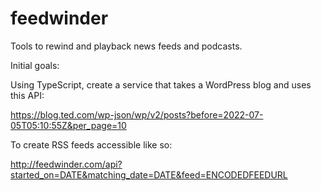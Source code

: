 # feedwinder

Tools to rewind and playback news feeds and podcasts.

Initial goals:

Using TypeScript, create a service that takes a WordPress blog and uses this API:

https://blog.ted.com/wp-json/wp/v2/posts?before=2022-07-05T05:10:55Z&per_page=10

To create RSS feeds accessible like so:

http://feedwinder.com/api?started_on=DATE&matching_date=DATE&feed=ENCODEDFEEDURL

